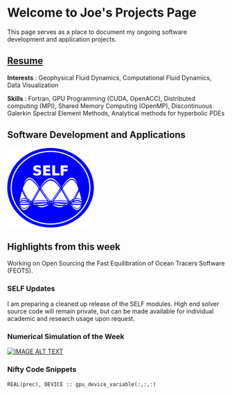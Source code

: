 # Welcome to Joe's Projects Page
This page serves as a place to document my ongoing software development and application projects.

## [Resume](schoonover_cv.pdf)

**Interests** : Geophysical Fluid Dynamics, Computational Fluid Dynamics, Data Visualization

**Skills** : Fortran, GPU Programming (CUDA, OpenACC), Distributed computing (MPI), Shared Memory Computing (OpenMP), Discontinuous Galerkin Spectral Element Methods, Analytical methods for hyperbolic PDEs


## Software Development and Applications
  [ ![useful image](SELF-icon.png) ](https://schoonovernumerics.github.io/SELF/) 

## Highlights from this week
Working on Open Sourcing the Fast Equilibration of Ocean Tracers Software (FEOTS).
 
### SELF Updates
 I am preparing a cleaned up release of the SELF modules. High end solver source code will remain private, but can be made available for individual academic and research usage upon request.


### Numerical Simulation of the Week
[![IMAGE ALT TEXT](http://img.youtube.com/vi/SO43swKdl4Q/0.jpg)](http://www.youtube.com/watch?v=SO43swKdl4Q "Dam Break")


### Nifty Code Snippets

```Fortran
REAL(prec), DEVICE :: gpu_device_variable(:,:,:)
```
